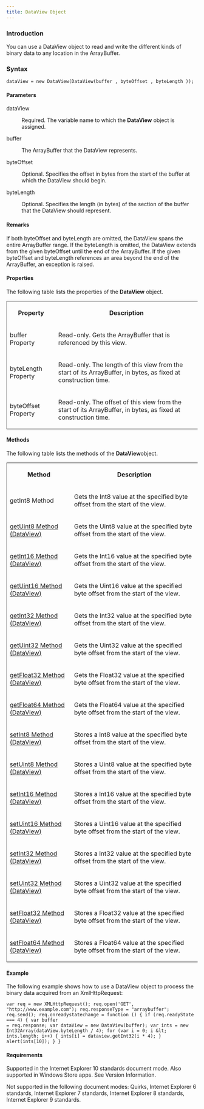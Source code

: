 ```yaml
---
title: DataView Object
---
```


### Introduction 

 You can use a DataView object to read and write the different kinds of binary data to any location in the ArrayBuffer.

### Syntax 

```
dataView = new DataView(DataView(buffer , byteOffset , byteLength ));
```

#### Parameters 

<div id="sectionSection0" class="section" name="collapseableSection" style="" expanded="true">
  <dl class="authored">
    <dt>
      <span class="parameter" sdata="paramReference" xmlns:util="util">dataView</span>
    </dt>
    <dd>
      <p xmlns:util="util">
        Required. The variable name to which the <b>DataView</b> object is assigned.
      </p>
    </dd>
    <dt>
      <span class="parameter" sdata="paramReference" xmlns:util="util">buffer</span>
    </dt>
    <dd>
      <p xmlns:util="util">
        The ArrayBuffer that the DataView represents.
      </p>
    </dd>
    <dt>
      <span class="parameter" sdata="paramReference" xmlns:util="util">byteOffset</span>
    </dt>
    <dd>
      <p xmlns:util="util">
        Optional. Specifies the offset in bytes from the start of the buffer at which the DataView should begin.
      </p>
    </dd>
    <dt>
      <span class="parameter" sdata="paramReference" xmlns:util="util">byteLength</span>
    </dt>
    <dd>
      <p xmlns:util="util">
        Optional. Specifies the length (in bytes) of the section of the buffer that the DataView should represent.
      </p>
    </dd>
  </dl>
</div>

#### Remarks 

<div id="languageReferenceRemarksSection" class="section" name="collapseableSection" style="">
  <p xmlns:util="util">
    If both byteOffset and byteLength are omitted, the DataView spans the entire ArrayBuffer range. If the byteLength is omitted, the DataView extends from the given byteOffset until the end of the
    ArrayBuffer. If the given byteOffset and byteLength references an area beyond the end of the ArrayBuffer, an exception is raised.
  </p>
</div>

#### Properties 

<div id="sectionSection1" class="section" name="collapseableSection" style="" expanded="true">
  <p xmlns:util="util">
    The following table lists the properties of the <b>DataView</b> object.
  </p>
  <div class="caption"></div>
  <div class="tableSection">
    <table width="50%" cellspacing="2" cellpadding="5" frame="lhs">
      <tr>
        <th>
          <p xmlns:util="util">
            Property
          </p>
        </th>
        <th>
          <p xmlns:util="util">
            Description
          </p>
        </th>
      </tr>
      <tr>
        <td>
          <p xmlns:util="util">
            buffer Property
          </p>
        </td>
        <td>
          <p xmlns:util="util">
            Read-only. Gets the ArrayBuffer that is referenced by this view.
          </p>
        </td>
      </tr>
      <tr>
        <td>
          <p xmlns:util="util">
            byteLength Property
          </p>
        </td>
        <td>
          <p xmlns:util="util">
            Read-only. The length of this view from the start of its ArrayBuffer, in bytes, as fixed at construction time.
          </p>
        </td>
      </tr>
      <tr>
        <td>
          <p xmlns:util="util">
            byteOffset Property
          </p>
        </td>
        <td>
          <p xmlns:util="util">
            Read-only. The offset of this view from the start of its ArrayBuffer, in bytes, as fixed at construction time.
          </p>
        </td>
      </tr>
    </table>
  </div>
</div>

#### Methods 

<div id="sectionSection2" class="section" name="collapseableSection" style="" expanded="true">
  <p xmlns:util="util">
    The following table lists the methods of the <b>DataView</b>object.
  </p>
  <div class="caption"></div>
  <div class="tableSection">
    <table width="50%" cellspacing="2" cellpadding="5" frame="lhs">
      <tr>
        <th>
          <p xmlns:util="util">
            Method
          </p>
        </th>
        <th>
          <p xmlns:util="util">
            Description
          </p>
        </th>
      </tr>
      <tr>
        <td>
          <p xmlns:util="util">
            getInt8 Method
          </p>
        </td>
        <td>
          <p xmlns:util="util">
            Gets the Int8 value at the specified byte offset from the start of the view.
          </p>
        </td>
      </tr>
      <tr>
        <td>
          <p xmlns:util="util">
            <span sdata="link"><a href="9fbf4be3-4c0b-4963-a7a1-d57f1501b4cf.htm">getUint8 Method (DataView)</a></span>
          </p>
        </td>
        <td>
          <p xmlns:util="util">
            Gets the Uint8 value at the specified byte offset from the start of the view.
          </p>
        </td>
      </tr>
      <tr>
        <td>
          <p xmlns:util="util">
            <span sdata="link"><a href="d364cbe0-48a6-4350-a6ca-9f563d7ae571.htm">getInt16 Method (DataView)</a></span>
          </p>
        </td>
        <td>
          <p xmlns:util="util">
            Gets the Int16 value at the specified byte offset from the start of the view.
          </p>
        </td>
      </tr>
      <tr>
        <td>
          <p xmlns:util="util">
            <span sdata="link"><a href="3c0d9ad8-30b0-42a3-b0fe-aa805398c396.htm">getUint16 Method (DataView)</a></span>
          </p>
        </td>
        <td>
          <p xmlns:util="util">
            Gets the Uint16 value at the specified byte offset from the start of the view.
          </p>
        </td>
      </tr>
      <tr>
        <td>
          <p xmlns:util="util">
            <span sdata="link"><a href="7a985681-ddb1-4c2b-815c-514c17392e82.htm">getInt32 Method (DataView)</a></span>
          </p>
        </td>
        <td>
          <p xmlns:util="util">
            Gets the Int32 value at the specified byte offset from the start of the view.
          </p>
        </td>
      </tr>
      <tr>
        <td>
          <p xmlns:util="util">
            <span sdata="link"><a href="266ee6b6-c0b6-417e-a64b-c8cda48fde86.htm">getUint32 Method (DataView)</a></span>
          </p>
        </td>
        <td>
          <p xmlns:util="util">
            Gets the Uint32 value at the specified byte offset from the start of the view.
          </p>
        </td>
      </tr>
      <tr>
        <td>
          <p xmlns:util="util">
            <span sdata="link"><a href="adecf671-bde4-46be-a875-33b6d6e970b1.htm">getFloat32 Method (DataView)</a></span>
          </p>
        </td>
        <td>
          <p xmlns:util="util">
            Gets the Float32 value at the specified byte offset from the start of the view.
          </p>
        </td>
      </tr>
      <tr>
        <td>
          <p xmlns:util="util">
            <span sdata="link"><a href="347adeb6-b24c-4e7d-8b6b-8e36aacdcae1.htm">getFloat64 Method (DataView)</a></span>
          </p>
        </td>
        <td>
          <p xmlns:util="util">
            Gets the Float64 value at the specified byte offset from the start of the view.
          </p>
        </td>
      </tr>
      <tr>
        <td>
          <p xmlns:util="util">
            <span sdata="link"><a href="0a0e1450-e0c4-4778-8706-4d332442d882.htm">setInt8 Method (DataView)</a></span>
          </p>
        </td>
        <td>
          <p xmlns:util="util">
            Stores a Int8 value at the specified byte offset from the start of the view.
          </p>
        </td>
      </tr>
      <tr>
        <td>
          <p xmlns:util="util">
            <span sdata="link"><a href="b294262b-3f4b-4183-a292-5a6982cbdd27.htm">setUint8 Method (DataView)</a></span>
          </p>
        </td>
        <td>
          <p xmlns:util="util">
            Stores a Uint8 value at the specified byte offset from the start of the view.
          </p>
        </td>
      </tr>
      <tr>
        <td>
          <p xmlns:util="util">
            <span sdata="link"><a href="901c6cf5-63fb-45bd-9ea8-185c1d892060.htm">setInt16 Method (DataView)</a></span>
          </p>
        </td>
        <td>
          <p xmlns:util="util">
            Stores a Int16 value at the specified byte offset from the start of the view.
          </p>
        </td>
      </tr>
      <tr>
        <td>
          <p xmlns:util="util">
            <span sdata="link"><a href="bdf47cda-7fa5-4aaa-8aa2-8cf9a8d56cb3.htm">setUint16 Method (DataView)</a></span>
          </p>
        </td>
        <td>
          <p xmlns:util="util">
            Stores a Uint16 value at the specified byte offset from the start of the view.
          </p>
        </td>
      </tr>
      <tr>
        <td>
          <p xmlns:util="util">
            <span sdata="link"><a href="07e5f068-0e3f-4c23-84b3-c72658d7f194.htm">setInt32 Method (DataView)</a></span>
          </p>
        </td>
        <td>
          <p xmlns:util="util">
            Stores a Int32 value at the specified byte offset from the start of the view.
          </p>
        </td>
      </tr>
      <tr>
        <td>
          <p xmlns:util="util">
            <span sdata="link"><a href="ab2894fe-4cdc-40c8-9503-951e42ca61e7.htm">setUint32 Method (DataView)</a></span>
          </p>
        </td>
        <td>
          <p xmlns:util="util">
            Stores a Uint32 value at the specified byte offset from the start of the view.
          </p>
        </td>
      </tr>
      <tr>
        <td>
          <p xmlns:util="util">
            <span sdata="link"><a href="b3f68048-c817-48d2-bc17-945e3bcc94d7.htm">setFloat32 Method (DataView)</a></span>
          </p>
        </td>
        <td>
          <p xmlns:util="util">
            Stores a Float32 value at the specified byte offset from the start of the view.
          </p>
        </td>
      </tr>
      <tr>
        <td>
          <p xmlns:util="util">
            <span sdata="link"><a href="63d2c631-876f-4d4b-b3b6-62b0aaffe6c5.htm">setFloat64 Method (DataView)</a></span>
          </p>
        </td>
        <td>
          <p xmlns:util="util">
            Stores a Float64 value at the specified byte offset from the start of the view.
          </p>
        </td>
      </tr>
    </table>
  </div>
</div>

#### Example 

<p xmlns:util="util">
  The following example shows how to use a DataView object to process the binary data acquired from an XmlHttpRequest:
</p>

```
var req = new XMLHttpRequest(); req.open('GET', "http://www.example.com"); req.responseType = "arraybuffer"; req.send(); req.onreadystatechange = function () { if (req.readyState === 4) { var buffer
= req.response; var dataView = new DataView(buffer); var ints = new Int32Array(dataView.byteLength / 4); for (var i = 0; i &lt; ints.length; i++) { ints[i] = dataview.getInt32(i * 4); }
alert(ints[10]); } }
```

#### Requirements 

<div id="requirementsTitleSection" class="section" name="collapseableSection" style="">
  <p xmlns:util="util"></p>
  <p>
    Supported in the Internet Explorer 10 standards document mode. Also supported in Windows Store apps. See Version Information.
  </p>
  <p>
    Not supported in the following document modes: Quirks, Internet Explorer 6 standards, Internet Explorer 7 standards, Internet Explorer 8 standards, Internet Explorer 9 standards.
  </p>
</div>

